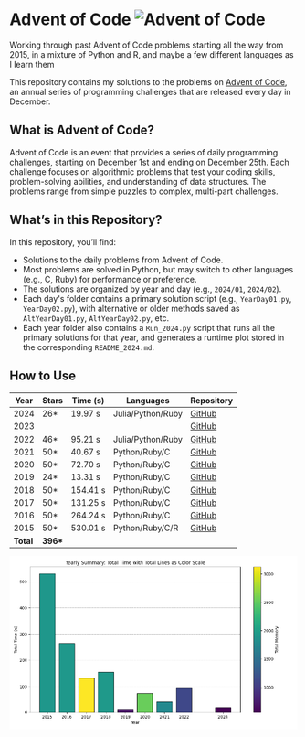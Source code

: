 # Advent of Code ![Advent of Code](https://adventofcode.com/favicon.ico)

Working through past Advent of Code problems starting all the way from 2015, in a mixture of Python and R, and maybe a few different languages as I learn them

This repository contains my solutions to the problems on [Advent of Code](https://adventofcode.com/), an annual series of programming challenges that are released every day in December.

## What is Advent of Code?

Advent of Code is an event that provides a series of daily programming challenges, starting on December 1st and ending on December 25th. Each challenge focuses on algorithmic problems that test your coding skills, problem-solving abilities, and understanding of data structures. The problems range from simple puzzles to complex, multi-part challenges.

## What’s in this Repository?

In this repository, you’ll find:
- Solutions to the daily problems from Advent of Code.
- Most problems are solved in Python, but may switch to other languages (e.g., C, Ruby) for performance or preference.
- The solutions are organized by year and day (e.g., `2024/01`, `2024/02`).
- Each day's folder contains a primary solution script (e.g., `YearDay01.py`, `YearDay02.py`), with alternative or older methods saved as `AltYearDay01.py`, `AltYearDay02.py`, etc.
- Each year folder also contains a `Run_2024.py` script that runs all the primary solutions for that year, and generates a runtime plot stored in the corresponding `README_2024.md`.

## How to Use
| Year | Stars | Time (s) | Languages        | Repository |
|------|-------|-----------------|------------------|------------|
| 2024 |26\*   |19.97 s |Julia/Python/Ruby| [GitHub](https://github.com/abbasmoosajee07/AdventofCode/tree/main/2024) |
| 2023 |       |                 |                  | [GitHub](https://github.com/abbasmoosajee07/AdventofCode) |
| 2022 | 46\*  | 95.21 s|Julia/Python/Ruby| [GitHub](https://github.com/abbasmoosajee07/AdventofCode/tree/main/2022) |
| 2021 | 50\*  | 40.67 s| Python/Ruby/C    | [GitHub](https://github.com/abbasmoosajee07/AdventofCode/tree/main/2021) |
| 2020 | 50\*  | 72.70 s| Python/Ruby/C    | [GitHub](https://github.com/abbasmoosajee07/AdventofCode/tree/main/2020) |
| 2019 | 24\*  | 13.31 s| Python/Ruby/C    | [GitHub](https://github.com/abbasmoosajee07/AdventofCode/tree/main/2019) |
| 2018 | 50\*  |154.41 s| Python/Ruby/C    | [GitHub](https://github.com/abbasmoosajee07/AdventofCode/tree/main/2018) |
| 2017 | 50\*  |131.25 s| Python/Ruby/C    | [GitHub](https://github.com/abbasmoosajee07/AdventofCode/tree/main/2017) |
| 2016 | 50\*  |264.24 s| Python/Ruby/C    | [GitHub](https://github.com/abbasmoosajee07/AdventofCode/tree/main/2016) |
| 2015 | 50\*  |530.01 s| Python/Ruby/C/R  | [GitHub](https://github.com/abbasmoosajee07/AdventofCode/tree/main/2015) |
| **Total** | **396\*** |                 |                  |            |

![alt text](analyse_AOC/overall_summary.png)